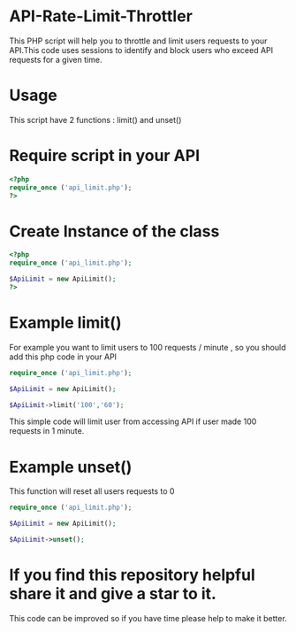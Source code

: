 # API-Rate-Limit-Throttler
This PHP script will help you to throttle and limit users requests to your API.This code uses sessions to identify and block users who exceed API requests for a given time.

# Usage
This script have 2 functions : limit() and unset()

# Require script in your API
``` php
<?php
require_once ('api_limit.php');
?>
```
# Create Instance of the class
``` php
<?php
require_once ('api_limit.php');

$ApiLimit = new ApiLimit();
?>
```

# Example limit()
For example you want to limit users to 100 requests / minute , so you should add this php code in your API
``` php
require_once ('api_limit.php');

$ApiLimit = new ApiLimit();

$ApiLimit->limit('100','60');

```
This simple code will limit user from accessing API if user made 100 requests in 1 minute.

# Example unset()
This function will reset all users requests to 0
``` php
require_once ('api_limit.php');

$ApiLimit = new ApiLimit();

$ApiLimit->unset();

```

# If you find this repository helpful share it and give a star to it.

This code can be improved so if you have time please help to make it better.
